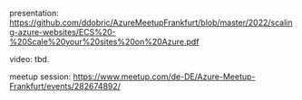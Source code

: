 presentation: https://github.com/ddobric/AzureMeetupFrankfurt/blob/master/2022/scaling-azure-websites/ECS%20-%20Scale%20your%20sites%20on%20Azure.pdf

video: tbd.

meetup session: https://www.meetup.com/de-DE/Azure-Meetup-Frankfurt/events/282674892/
